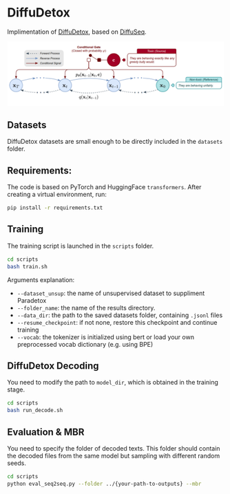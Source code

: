 # DiffuDetox

Implimentation of [DiffuDetox](https://aclanthology.org/2023.findings-acl.478.pdf), based on [DiffuSeq](https://github.com/Shark-NLP/DiffuSeqhttps://arxiv.org/abs/2210.08933).

<p align="center">
  <img src="img/diffudetox.png" width="800" />
</p>

## Datasets
DiffuDetox datasets are small enough to be directly included in the ``datasets`` folder.

## Requirements:
The code is based on PyTorch and HuggingFace `transformers`. After creating a virtual environment, run:
```bash 
pip install -r requirements.txt 
```

## Training
The training script is launched in the ``scripts`` folder.
```bash
cd scripts
bash train.sh
```
Arguments explanation:
- ```--dataset_unsup```: the name of unsupervised dataset to suppliment Paradetox  
- ```--folder_name```: the name of the results directory.
- ```--data_dir```: the path to the saved datasets folder, containing ```.jsonl``` files
- ```--resume_checkpoint```: if not none, restore this checkpoint and continue training
- ```--vocab```: the tokenizer is initialized using bert or load your own preprocessed vocab dictionary (e.g. using BPE)

## DiffuDetox Decoding
You need to modify the path to ```model_dir```, which is obtained in the training stage.
```bash
cd scripts
bash run_decode.sh
```

## Evaluation & MBR
You need to specify the folder of decoded texts. This folder should contain the decoded files from the same model but sampling with different random seeds.

```bash
cd scripts
python eval_seq2seq.py --folder ../{your-path-to-outputs} --mbr
```

